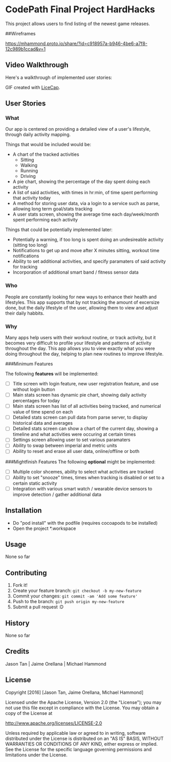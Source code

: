 # CodePath Final Project **HardHacks**

This project allows users to find listing of the newest game releases. 

##Wireframes

https://mhammond.proto.io/share/?id=c918957a-b946-4be6-a7f8-12c989b1ccad&v=1

## Video Walkthrough 
Here's a walkthrough of implemented user stories:

GIF created with [LiceCap](http://www.cockos.com/licecap/).


## User Stories

### What
Our app is centered on providing a detailed view of a user's lifestyle, through daily activity mapping.

Things that would be included would be: 
- A chart of the tracked activities
  - Sitting
  - Walking
  - Running
  - Driving
- A pie chart, showing the percentage of the day spent doing each activity
- A list of said activities, with times in hr:min, of time spent performing that activity today
- A method for storing user data, via a login to a service such as parse, allowing long term goal/stats tracking
- A user stats screen, showing the average time each day/week/month spent performing each activity

Things that could be potentially implemented later:
- Potentially a warning, if too long is spent doing an undesireable activity (sitting too long)
- Notifications to get up and move after X minutes sitting, workout time notifications
- Ability to set additional activities, and specify paramaters of said activity for tracking
- Incorporation of additional smart band / fitness sensor data

### Who
People are constantly looking for new ways to enhance their health and lifestyles. This app supports that by not tracking the amount of excersize done, but the daily lifestyle of the user, allowing them to view and adjust their daily habbits.

### Why
Many apps help users with their workout routine, or track activity, but it becomes very difficult to profile your lifestyle and patterns of activity throughout the day. This app allows you to view exactly what you were doing throughout the day, helping to plan new routines to improve lifestyle.

###Minimum Features

The following **features** will be implemented:
- [ ] Title screen with login feature, new user registration feature, and use without login button
- [ ] Main stats screen has dynamic pie chart, showing daily activity percentages for today
- [ ] Main stats screen has list of all activities being tracked, and numerical value of time spend on each
- [ ] Detailed stats screen can pull data from parse server, to display historical data and averages
- [ ] Detailed stats screen can show a chart of the current day, showing a timeline and what activities were occuring at certain times
- [ ] Settings screen allowing user to set various paramaters
- [ ] Ability to swap between imperial and metric units
- [ ] Ability to reset and erase all user data, online/offline or both

###Mightfinish Features
The following **optional** might be implemented:
- [ ] Multiple color shcemes, ability to select what activities are tracked
- [ ] Ability to set "snooze" times, times when tracking is disabled or set to a certain static activity
- [ ] Integration with various smart watch / wearable device sensors to improve detection / gather additional data

## Installation

- Do "pod install" with the podfile (requires cocoapods to be installed)
- Open the project *.workspace

## Usage

None so far

## Contributing

1. Fork it!
2. Create your feature branch: `git checkout -b my-new-feature`
3. Commit your changes: `git commit -am 'Add some feature'`
4. Push to the branch: `git push origin my-new-feature`
5. Submit a pull request :D

## History
None so far

## Credits
Jason Tan | Jaime Orellana | Michael Hammond

## License

Copyright [2016] [Jason Tan, Jaime Orellana, Michael Hammond]

Licensed under the Apache License, Version 2.0 (the "License");
you may not use this file except in compliance with the License.
You may obtain a copy of the License at

http://www.apache.org/licenses/LICENSE-2.0

Unless required by applicable law or agreed to in writing, software
distributed under the License is distributed on an "AS IS" BASIS,
WITHOUT WARRANTIES OR CONDITIONS OF ANY KIND, either express or implied.
See the License for the specific language governing permissions and
limitations under the License.
